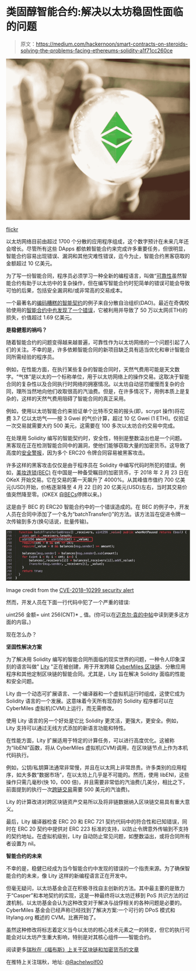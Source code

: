 # 类固醇智能合约:解决以太坊稳固性面临的问题

> 原文：<https://medium.com/hackernoon/smart-contracts-on-steroids-solving-the-problems-facing-ethereums-solidity-a1f71cc260ce>

![](img/e6efd221fa651721cabd436b74cec71e.png)

[flickr](https://www.flickr.com/photos/ethereumclassic/26834810469)

以太坊网络目前由超过 1700 个分散的应用程序组成，这个数字预计在未来几年还会增长。尽管所有这些 DApps 都依赖智能合约来完成许多重要任务，但很明显，智能合约容易出现错误、漏洞和其他灾难性错误，迄今为止，智能合约黑客窃取的金额超过 10 亿美元。

为了写一份智能合同，程序员必须学习一种全新的编程语言，叫做“[可靠性](https://en.wikipedia.org/wiki/Solidity)虽然智能合约有助于以太坊中的复杂操作，但在编写智能合约时犯简单的错误可能会导致可怕的后果，包括安全漏洞和/或非常高的交易成本。

一个最著名的[编码糟糕的智能契约](https://www.coindesk.com/understanding-dao-hack-journalists/)的例子来自分散自治组织(DAO)。最近在奇偶校验使用的[智能合约中也发现了一个错误](https://cryptovest.com/news/parity-was-warned-in-august-about-bug-that-froze-over-500-wallets/)，它被利用并导致了 50 万以太网(ETH)的损失，价值超过 1.69 亿美元。

**是稳健惹的祸吗？**

随着智能合约的问题变得越来越普遍，可靠性作为以太坊网络的一个问题引起了人们的关注。不幸的是，许多依赖智能合同的新项目缺乏具有适当优化和审计智能合同所需经验的程序员。

例如，在性能方面，在执行某些复杂的智能合同时，天然气费用可能是天文数字。“气体”是以太的一个标称单位，用于以太坊网络上的操作交易。这取决于智能合同的复杂性以及合同执行时网络的拥塞情况。以太坊自动惩罚缓慢而复杂的合同，理所当然地向他们收取很高的汽油费。但是，在许多情况下，用例本质上是复杂的，这样的天然气费用阻碍了智能合同的真正采用。

例如，使用以太坊智能合约来验证单个比特币交易的报头(即，scrypt 操作)将花费 3.7 亿以太坊气——按 3 Gwei 的气价计算，超过 10 亿 Gwei (1 ETH)。仅验证一次交易就需要大约 500 美元，这需要在 100 多次以太坊合约交易中完成。

在处理用 Solidity 编写的智能契约时，安全性，特别是整数溢出也是一个问题。黑客现在正在检测智能合同中的漏洞，使他们能够窃取大量的加密货币。这导致了高度的[安全警报](/@peckshield/alert-new-batchoverflow-bug-in-multiple-erc20-smart-contracts-cve-2018-10299-511067db6536)，因为多个 ERC20 令牌合同容易被黑客攻击。

许多这样的黑客攻击仅仅是由于程序员在 Solidity 中编写代码时所犯的错误。例如，[美妆连锁(BEC)](https://etherscan.io/token/0xc5d105e63711398af9bbff092d4b6769c82f793d) 在中国是一种备受瞩目的加密货币，于 2018 年 2 月 23 日在 OKeX 开始交易。它在交易的第一天飙升了 4000%。从其峰值市值约 700 亿美元(USD)开始，价格逐渐降至 4 月 22 日的 20 亿美元(USD)左右，当时其交易价值突然降至零。(OKEX 自[BECs](http://news.8btc.com/okex-suspend-bec-trading-due-to-irreversible-bug-in-smart-contract)停牌以来。)

这是由于 BEC 的 ERC20 智能合约中的一个错误造成的。在 BEC 的例子中，开发人员在合同中添加了一个名为“batchTransfer()”的方法。该方法旨在促进令牌一次传输到多方(换句话说，批量传输)。

![](img/c4c6844c9b786f51bf33801ef55628d3.png)

Image credit from the [CVE-2018–10299 security alert](/coinmonks/alert-new-batchoverflow-bug-in-multiple-erc20-smart-contracts-cve-2018-10299-511067db6536)

然而，开发人员在下面一行代码中犯了一个严重的错误:

uint256 金额= uint 256(CNT)* _ 值。(你可以在[迈克尔·袁的中帖](/cybermiles/building-a-safer-crypto-token-27c96a7e78fd)中读到更多这方面的内容。)

现在怎么办？

**坚固性解决方案**

为了解决用 Solidity 编写的智能合同所面临的现实世界的问题，一种令人印象深刻的语言叫做" [Lity](https://www.litylang.org/getting_started/) "正在被创建，用于开发跨越 [CyberMiles 区块链](https://www.cybermiles.io/)、分散应用程序和其他定制区块链的智能合同。尤其是，Lity 旨在解决 Solidity 面临的性能和安全问题。

Lity 由一个动态可扩展语言、一个编译器和一个虚拟机运行时组成，这使它成为 Solidity 语言的一个发展。这意味着今天所有现存的 Solidity 程序都可以在 CyberMiles 虚拟机(CVM)上运行，而无需修改。

使用 Lity 语言的另一个好处是它比 Solidity 更灵活，更强大，更安全。例如，Lity 支持可以通过无线方式添加的新语言功能和特性。

在性能方面，Lity 扩展适用于特定的计算任务，可以进行高度优化。这被称为“libENI”函数，将从 CyberMiles 虚拟机(CVM)调用，在区块链节点上作为本机代码执行。

例如，公钥/私钥算法通常非常慢，并且在以太网上非常昂贵。许多类别的应用程序，如大多数“数据市场”，在以太坊上几乎是不可能的。然而，使用 libENI，这些操作只需几毫秒(快 10，000 倍)，并且需要非常低的汽油费(几美分，相比之下，前面提到的执行一次[跨链交易](https://en.bitcoin.it/wiki/Atomic_cross-chain_trading)需要 500 美元的汽油费)。

Lity 的计算改进对跨区块链资产交易所以及将非链数据纳入区块链交易具有重大意义。

最后，Lity 编译器检查 ERC 20 和 ERC 721 契约代码中的符合性和已知错误，同时在 ERC 20 契约中提供对 ERC 223 标准的支持，以防止令牌意外传输到不支持的契约地址。在虚拟机级别，Lity 自动防止常见问题，如整数溢出，或将合同所有者设置为 nil。

**智能合约的未来**

不幸的是，稳健已经成为当今智能合约中发现的错误的一个指责来源。为了确保智能合约的未来，像 Lity 这样的新编程语言正在开发中。

但毫无疑问，以太坊基金会正在积极寻找自主创新的方法。其中最主要的是致力于“Casper”和本地契约的实现，这是一种最终将以太坊迁移到 PoS 共识方法的过渡机制。以太坊基金会认为这种改变对于解决与战俘相关的各种问题是必要的。CyberMiles 基金会已经声称已经找到了解决方案:一个可行的 DPoS 模式和 litylang.org 概述的 CVM。比赛开始了。

虽然这种修改将标志着定义当今以太坊的核心技术元素之一的转变，但它的执行可能会对以太坊产生重大影响，特别是对其核心组件——智能合约。

阅读更多[瑞秋在《福布斯》上关于区块链和加密货币的文章](https://www.forbes.com/sites/rachelwolfson/#4698242a181c)

在推特上关注瑞秋，地址: [@Rachelwolf00](https://twitter.com/Rachelwolf00)